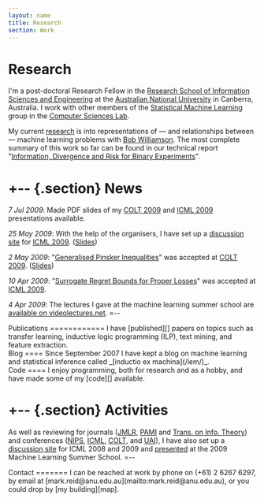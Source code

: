 ```yaml
---
layout: name
title: Research
section: Work
---
```


Research
========
I'm a post-doctoral Research Fellow in the 
[Research School of Information Sciences and Engineering][rsise] 
at the [Australian National University][anu] in Canberra, Australia. 
I work with other members of the [Statistical Machine Learning][sml] 
group in the [Computer Sciences Lab][csl]. 

[rsise]: http://rsise.anu.edu.au/
[anu]: http://anu.edu.au/
[sml]: http://sml.rsise.anu.edu.au/
[csl]: http://csl.rsise.anu.edu.au/


My current [research][] is into representations of — and relationships between 
— machine learning problems with [Bob Williamson][bob]. The most complete 
summary of this work so far can be found in our technical report "[Information, 
Divergence and Risk for Binary Experiments][infodiv]".

[bob]: http://axiom.anu.edu.au/~williams/
[infodiv]: http://arxiv.org/abs/0901.0356

+-- {.section}
News
====
_7 Jul 2009_:
Made PDF slides of my [COLT 2009][colt09slides] and [ICML 2009][icml09slides] presentations available.

_25 May 2009_:
With the help of the organisers, I have set up a [discussion site][icmldisc] for [ICML 2009][icmlconf]. ([Slides][icml09slides])

_2 May 2009_:
"[Generalised Pinsker Inequalities][colt09]" was accepted at [COLT 2009][coltconf]. ([Slides][colt09slides])

_10 Apr 2009_:
"[Surrogate Regret Bounds for Proper Losses][icml09]" was accepted at [ICML 2009][icmlconf].

_4 Apr 2009_: The lectures I gave at the machine learning summer school are [available on videolectures.net][mlsslectures].
=--

[colt09]: /files/pubs/colt09.pdf
[coltconf]: http://www.cs.mcgill.ca/~colt2009/
[colt09slides]: http://users.rsise.anu.edu.au/~mreid/files/slides/COLT2009.pdf

[icml09]: /files/pubs/icml09.pdf
[icmlconf]: http://www.cs.mcgill.ca/~icml2009/
[icml09slides]: http://users.rsise.anu.edu.au/~mreid/files/slides/ICML2009.pdf

[mlsslectures]: /iem/mlss-2009-lecture.html

<div class="section" markdown="1">
Publications
============
I have [published][] papers on topics
such as transfer learning, inductive logic programming (ILP), text mining, and
feature extraction.
</div>


<div class="section" markdown="1">
Blog
====
Since September 2007 I have kept a blog on machine learning and statistical 
inference called _[inductio ex machina](/iem/)_. 
</div>

<div class="section" markdown="1">
Code
====
I enjoy programming, both for research and as a hobby, and have made some of
my [code][] available. 
</div>

+-- {.section}
Activities
==========
As well as reviewing for journals ([JMLR][], [PAMI][] and [Trans. on Info. Theory][infotheory]) and conferences ([NIPS][], [ICML][], [COLT][], and [UAI][]), I have also set up a [discussion site][icmldisc] for ICML 2008 and 2009 and [presented][mlss2009] at the 2009 Machine Learning Summer School.
=--

[icmldisc]: http://www.conflate.net/icml/
[mlss2009]: http://mark.reid.name/iem/mlss-2009-lecture.html
[jmlr]: http://jmlr.csail.mit.edu/
[infotheory]: http://en.wikipedia.org/wiki/IEEE_Transactions_on_Information_Theory
[nips]: http://nips.cc/
[icml]: http://www.machinelearning.org/
[pami]: http://www.computer.org/tpami/
[colt]: http://www.learningtheory.org/
[uai]: http://www.auai.org/

[research]: /work/
[published]: /work/pubs
[personal]: /
[code]: /code/

[feed bag]: http://mark.reid.name/code/feed-bag/
[inductio ex machina]: http://conflate.net/inductio/
[nips 2007]: http://nips.cc/Conferences/2007/
[workshop]: http://hunch.net/~learning-problem-design/
[slides]: http://users.rsise.anu.edu.au/~mreid/files/slides/NIPS2007_Slides.pdf
[nictaseminar]: http://users.rsise.anu.edu.au/~mreid/files/slides/NICTA_Seminar_May2008.pdf

<div class="section" markdown="1">
Contact 
=======
I can be reached at work by phone on (+61) 2 6267 6297, 
by email at [mark.reid@anu.edu.au](mailto:mark.reid@anu.edu.au),
or you could drop by [my building][map].
</div>

[map]: http://maps.google.com/maps?f=q&hl=en&geocode=&time=&date=&ttype=&q=RSISE+ANU+Canberra&ie=UTF8&t=h&mrt=kmlkmz&ll=-35.273758,149.120092&spn=0.033354,0.025535&z=15&om=1
